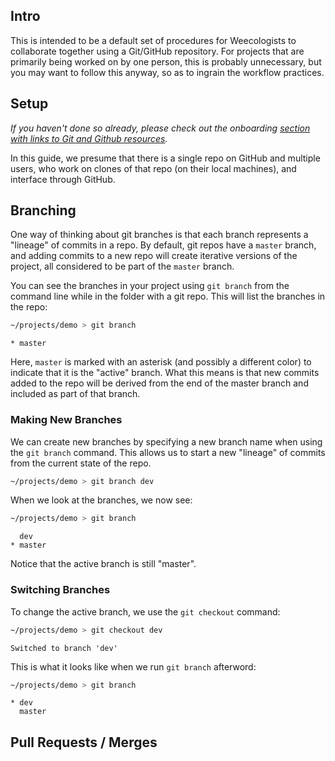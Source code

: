 ## Intro
This is intended to be a default set of procedures for Weecologists to collaborate together using a Git/GitHub repository. For projects that are primarily being worked on by one person, this is probably unnecessary, but you may want to follow this anyway, so as to ingrain the workflow practices.

## Setup
*If you haven't done so already, please check out the onboarding [section with links to Git and Github resources](https://github.com/weecology/lab-wiki/wiki/New-Lab-Member-Onboarding-Guide#git-and-github).*

In this guide, we presume that there is a single repo on GitHub and multiple users, who work on clones of that repo (on their local machines), and interface through GitHub.

## Branching

One way of thinking about git branches is that each branch represents a "lineage" of commits in a repo. By default, git repos have a `master` branch, and adding commits to a new repo will create iterative versions of the project, all considered to be part of the `master` branch.

You can see the branches in your project using `git branch` from the command line while in the folder with a git repo. This will list the branches in the repo:
```bash
~/projects/demo > git branch
```
```
* master
```

Here, `master` is marked with an asterisk (and possibly a different color) to indicate that it is the "active" branch. What this means is that new commits added to the repo will be derived from the end of the master branch and included as part of that branch.

### Making New Branches

We can create new branches by specifying a new branch name when using the `git branch` command. This allows us to start a new "lineage" of commits from the current state of the repo.
```bash
~/projects/demo > git branch dev
```
When we look at the branches, we now see:
```bash
~/projects/demo > git branch
```
```
  dev
* master
```

Notice that the active branch is still "master".

### Switching Branches

To change the active branch, we use the `git checkout` command:
```bash
~/projects/demo > git checkout dev
```
```
Switched to branch 'dev'
```

This is what it looks like when we run `git branch` afterword:
```bash
~/projects/demo > git branch
```
```
* dev
  master
```



## Pull Requests / Merges